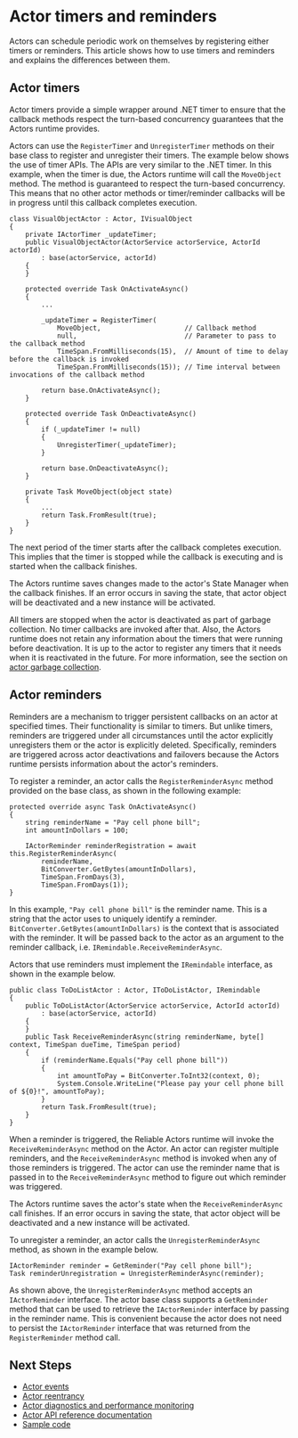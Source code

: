 <properties
    pageTitle="Reliable Actors timers and reminders | Azure"
    description="Introduction to timers and reminders for Service Fabric Reliable Actors."
    services="service-fabric"
    documentationcenter=".net"
    author="vturecek"
    manager="timlt"
    editor="amanbha" />
<tags
    ms.assetid="00c48716-569e-4a64-bd6c-25234c85ff4f"
    ms.service="service-fabric"
    ms.devlang="dotnet"
    ms.topic="article"
    ms.tgt_pltfrm="NA"
    ms.workload="NA"
    ms.date="02/10/2017"
    wacn.date=""
    ms.author="vturecek" />

# Actor timers and reminders
Actors can schedule periodic work on themselves by registering either timers or reminders. This article shows how to use timers and reminders and explains the differences between them.

## Actor timers
Actor timers provide a simple wrapper around .NET timer to ensure that the callback methods respect the turn-based concurrency guarantees that the Actors runtime provides.

Actors can use the `RegisterTimer` and `UnregisterTimer` methods on their base class to register and unregister their timers. The example below shows the use of timer APIs. The APIs are very similar to the .NET timer. In this example, when the timer is due, the Actors runtime will call the `MoveObject` method. The method is guaranteed to respect the turn-based concurrency. This means that no other actor methods or timer/reminder callbacks will be in progress until this callback completes execution.


	class VisualObjectActor : Actor, IVisualObject
	{
	    private IActorTimer _updateTimer;
	    public VisualObjectActor(ActorService actorService, ActorId actorId)
	        : base(actorService, actorId)
	    {
	    }

	    protected override Task OnActivateAsync()
	    {
	        ...

	        _updateTimer = RegisterTimer(
	            MoveObject,                     // Callback method
	            null,                           // Parameter to pass to the callback method
	            TimeSpan.FromMilliseconds(15),  // Amount of time to delay before the callback is invoked
	            TimeSpan.FromMilliseconds(15)); // Time interval between invocations of the callback method

	        return base.OnActivateAsync();
	    }

	    protected override Task OnDeactivateAsync()
	    {
	        if (_updateTimer != null)
	        {
	            UnregisterTimer(_updateTimer);
	        }

	        return base.OnDeactivateAsync();
	    }

	    private Task MoveObject(object state)
	    {
	        ...
	        return Task.FromResult(true);
	    }
	}


The next period of the timer starts after the callback completes execution. This implies that the timer is stopped while the callback is executing and is started when the callback finishes.

The Actors runtime saves changes made to the actor's State Manager when the callback finishes. If an error occurs in saving the state, that actor object will be deactivated and a new instance will be activated. 

All timers are stopped when the actor is deactivated as part of garbage collection. No timer callbacks are invoked after that. Also, the Actors runtime does not retain any information about the timers that were running before deactivation. It is up to the actor to register any timers that it needs when it is reactivated in the future. For more information, see the section on [actor garbage collection](/documentation/articles/service-fabric-reliable-actors-lifecycle/).

## Actor reminders
Reminders are a mechanism to trigger persistent callbacks on an actor at specified times. Their functionality is similar to timers. But unlike timers, reminders are triggered under all circumstances until the actor explicitly unregisters them or the actor is explicitly deleted. Specifically, reminders are triggered across actor deactivations and failovers because the Actors runtime persists information about the actor's reminders.

To register a reminder, an actor calls the `RegisterReminderAsync` method provided on the base class, as shown in the following example:


	protected override async Task OnActivateAsync()
	{
	    string reminderName = "Pay cell phone bill";
	    int amountInDollars = 100;

	    IActorReminder reminderRegistration = await this.RegisterReminderAsync(
	        reminderName,
	        BitConverter.GetBytes(amountInDollars),
	        TimeSpan.FromDays(3),
	        TimeSpan.FromDays(1));
	}


In this example, `"Pay cell phone bill"` is the reminder name. This is a string that the actor uses to uniquely identify a reminder. `BitConverter.GetBytes(amountInDollars)` is the context that is associated with the reminder. It will be passed back to the actor as an argument to the reminder callback, i.e. `IRemindable.ReceiveReminderAsync`.

Actors that use reminders must implement the `IRemindable` interface, as shown in the example below.


	public class ToDoListActor : Actor, IToDoListActor, IRemindable
	{
	    public ToDoListActor(ActorService actorService, ActorId actorId)
	        : base(actorService, actorId)
	    {
	    }
	    public Task ReceiveReminderAsync(string reminderName, byte[] context, TimeSpan dueTime, TimeSpan period)
	    {
	        if (reminderName.Equals("Pay cell phone bill"))
	        {
	            int amountToPay = BitConverter.ToInt32(context, 0);
	            System.Console.WriteLine("Please pay your cell phone bill of ${0}!", amountToPay);
	        }
	        return Task.FromResult(true);
	    }
	}


When a reminder is triggered, the Reliable Actors runtime will invoke the  `ReceiveReminderAsync` method on the Actor. An actor can register multiple reminders, and the `ReceiveReminderAsync` method is invoked when any of those reminders is triggered. The actor can use the reminder name that is passed in to the `ReceiveReminderAsync` method to figure out which reminder was triggered.

The Actors runtime saves the actor's state when the `ReceiveReminderAsync` call finishes. If an error occurs in saving the state, that actor object will be deactivated and a new instance will be activated. 

To unregister a reminder, an actor calls the `UnregisterReminderAsync` method, as shown in the example below.


	IActorReminder reminder = GetReminder("Pay cell phone bill");
	Task reminderUnregistration = UnregisterReminderAsync(reminder);


As shown above, the `UnregisterReminderAsync` method accepts an `IActorReminder` interface. The actor base class supports a `GetReminder` method that can be used to retrieve the `IActorReminder` interface by passing in the reminder name. This is convenient because the actor does not need to persist the `IActorReminder` interface that was returned from the `RegisterReminder` method call.

## Next Steps
 - [Actor events](/documentation/articles/service-fabric-reliable-actors-events/)
 - [Actor reentrancy](/documentation/articles/service-fabric-reliable-actors-reentrancy/)
 - [Actor diagnostics and performance monitoring](/documentation/articles/service-fabric-reliable-actors-diagnostics/)
 - [Actor API reference documentation](https://msdn.microsoft.com/zh-cn/library/azure/dn971626.aspx)
 - [Sample code](https://github.com/Azure/servicefabric-samples)
